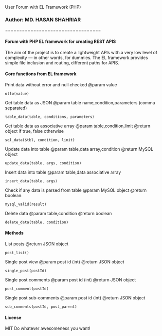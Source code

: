 User Forum with EL Framework (PHP)
### Author: MD. HASAN SHAHRIAR ###
==================================

#### Forum with PHP EL framework for creating REST APIS ####

The aim of the project is to create a lightweight APIs with a very low level of complexity — in other words, for dummies. The EL framework provides simple file inclusion and routing, different paths for APIS.


#### Core functions from EL framework ####

Print data without error and null checked
@param value

````
ollo(value)
````

Get table data as JSON
@param table name,condition,parameters (comma separated)

````
table_data(table, conditions, parameters)
````

Get table data as associative array
@param table,condition,limit
@return object if true, false otherwise

````
sql_data($tbl, condition, limit)
````

Update data into table
@param table,data array,condition
@return MySQL object

````
update_data(table, args, condition)
````

Insert data into table
@param table,data associative array

````
insert_data(table, args)
````

Check if any data is parsed from table
@param MySQL object
@return boolean

````
mysql_valid(result)
````

Delete data
@param table,condition
@return boolean

````
delete_data(table, condition)
````

#### Methods ####

List posts
@return JSON object 

````
post_list()
````
	
Single post view
@param post id (int)
@return JSON object

````
single_post(postId)
````

Single post comments
@param post id (int)
@return JSON object

````
post_comment(postId)
````
	 
Single post sub-comments
@param post id (int)
@return JSON object 

````
sub_comments(postId, post_parent)
````

#### License ####
MIT
Do whatever awesomeness you want!
